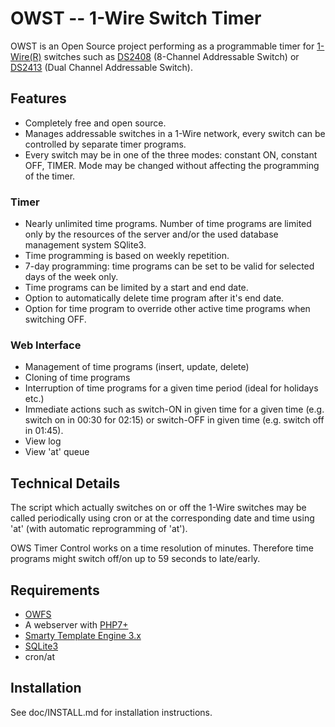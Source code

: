 # OWST -- 1-Wire Switch Timer

OWST is an Open Source project performing as a programmable timer for
[1-Wire(R)](https://www.analog.com/en/product-category/1wire-devices.html)
switches such as [DS2408](https://www.analog.com/en/products/ds2408.html)
(8-Channel Addressable Switch) or [DS2413](https://www.analog.com/en/products/ds2413.html)
(Dual Channel Addressable Switch).


## Features

* Completely free and open source.
* Manages addressable switches in a 1-Wire network, every switch can be
  controlled by separate timer programs.
* Every switch may be in one of the three modes: constant ON, constant OFF,
  TIMER. Mode may be changed without affecting the programming of the timer.


### Timer

* Nearly unlimited time programs. Number of time programs are limited only by
  the resources of the server and/or the used database management system SQlite3.
* Time programming is based on weekly repetition.
* 7-day programming: time programs can be set to be valid for selected days of
  the week only.
* Time programs can be limited by a start and end date.
* Option to automatically delete time program after it's end date.
* Option for time program to override other active time programs when switching OFF.


### Web Interface

* Management of time programs (insert, update, delete)
* Cloning of time programs
* Interruption of time programs for a given time period (ideal for holidays etc.)
* Immediate actions such as switch-ON in given time for a given time (e.g. switch
  on in 00:30 for 02:15) or switch-OFF in given time (e.g. switch off in 01:45).
* View log
* View 'at' queue


## Technical Details

The script which actually switches on or off the 1-Wire switches may be
called periodically using cron or at the corresponding date and time using 'at'
(with automatic reprogramming of 'at').

OWS Timer Control works on a time resolution of minutes. Therefore time
programs might switch off/on up to 59 seconds to late/early. 


## Requirements

* [OWFS](https://github.com/owfs/owfs)
* A webserver with [PHP7+](https://www.php.net/)
* [Smarty Template Engine 3.x](https://www.smarty.net/)
* [SQLite3](https://www.sqlite.org/index.html)
* cron/at


## Installation

See doc/INSTALL.md for installation instructions.
